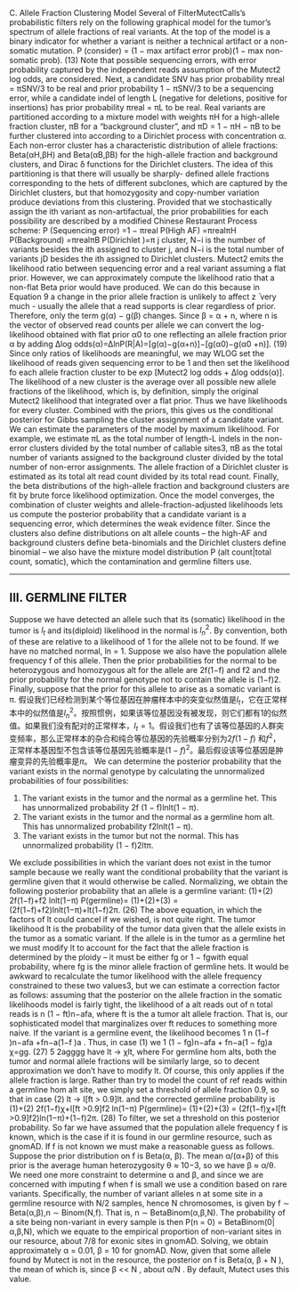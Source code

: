 C. Allele Fraction Clustering Model
Several of FilterMutectCalls’s probabilistic filters rely on the following graphical model for the tumor’s spectrum of allele fractions of real variants. At the top of the model is a binary indicator for whether a variant is neither a technical artifact or a non-somatic mutation.
P (consider) = (1 − max artifact error prob)(1 − max non-somatic prob). (13)
Note that possible sequencing errors, with error probability captured by the independent reads assumption of the Mutect2 log odds, are considered. Next, a candidate SNV has prior probability πreal = πSNV/3 to be real and prior probability 1 − πSNV/3 to be a sequencing error, while a candidate indel of length L (negative for deletions, positive for insertions) has prior probability πreal = πL to be real. Real variants are partitioned according to a mixture model with weights πH for a high-allele fraction cluster, πB for a “background cluster”, and πD = 1 − πH − πB to be further clustered into according to a Dirichlet process with concentration α. Each non-error cluster has a characteristic distribution of allele fractions: Beta(αH,βH) and Beta(αB,βB) for the high-allele fraction and background clusters, and Dirac δ functions for the Dirichlet clusters. The idea of this partitioning is that there will usually be sharply- defined allele fractions corresponding to the hets of different subclones, which are captured by the Dirichlet clusters, but that homozygosity and copy-number variation produce deviations from this clustering.
Provided that we stochastically assign the ith variant as non-artifactual, the prior probabilities for each possibility are described by a modified Chinese Restaurant Process scheme:
P (Sequencing error) =1 − πreal P(High AF) =πrealπH P(Background) =πrealπB
P(Dirichlet )=π j
cluster, N−i is the number of variants besides the ith assigned to cluster j, and N−i is the total number of variants jD
besides the ith assigned to Dirichlet clusters.
Mutect2 emits the likelihood ratio between sequencing error and a real variant assuming a flat prior. However,
we can approximately compute the likelihood ratio that a non-flat Beta prior would have produced. We can do this because in Equation 9 a change in the prior allele fraction is unlikely to affect z ̄ very much - usually the allele that a read supports is clear regardless of prior. Therefore, only the term g(α) − g(β) changes. Since β = α + n, where n is the vector of observed read counts per allele we can convert the log-likelihood obtained with flat prior α0 to one reflecting an allele fraction prior α by adding
∆log odds(α)=∆lnP(R|A)=[g(α)−g(α+n)]−[g(α0)−g(α0 +n)]. (19)
Since only ratios of likelihoods are meaningful, we may WLOG set the likelihood of reads given sequencing error to be 1 and then set the likelihood fo each allele fraction cluster to be exp [Mutect2 log odds + ∆log odds(α)]. The likelihood of a new cluster is the average over all possible new allele fractions of the likelihood, which is, by definition, simply the original Mutect2 likelihood that integrated over a flat prior. Thus we have likelihoods for every cluster. Combined with the priors, this gives us the conditional posterior for Gibbs sampling the cluster assignment of a candidate variant.
We can estimate the parameters of the model by maximum likelihood. For example, we estimate πL as the total number of length-L indels in the non-error clusters divided by the total number of callable sites3, πB as the total number of variants assigned to the background cluster divided by the total number of non-error assignments. The allele fraction of a Dirichlet cluster is estimated as its total alt read count divided by its total read count. Finally, the beta distributions of the high-allele fraction and background clusters are fit by brute force likelihood optimization.
Once the model converges, the combination of cluster weights and allele-fraction-adjusted likelihoods lets us compute the posterior probability that a candidate variant is a sequencing error, which determines the weak evidence filter. Since the clusters also define distributions on alt allele counts – the high-AF and background clusters define beta-binomials and the Dirichlet clusters define binomial – we also have the mixture model distribution P (alt count|total count, somatic), which the contamination and germline filters use.

---

## III. GERMLINE FILTER

Suppose we have detected an allele such that its (somatic) likelihood in the tumor is $l_{t}$ and its(diploid) likelihood in the normal is ${l_{n}}^{2}$. By convention, both of these are relative to a likelihood of 1 for the allele not to be found. If we have no matched normal, ln = 1. Suppose we also have the population allele frequency f of this allele. Then the prior probabilities for the normal to be heterozygous and homozygous alt for the allele are 2f(1−f) and f2 and the prior probability for the normal genotype not to contain the allele is (1−f)2. Finally, suppose that the prior for this allele to arise as a somatic variant is π.
假设我们已经检测到某个等位基因在肿瘤样本中的突变似然值是$l_{t}$，它在正常样本中的似然值是${l_{n}}^{2}$。按照惯例，如果该等位基因没有被发现，则它们都有1的似然值。如果我们没有配对的正常样本，$l_{t} = 1$。假设我们也有了该等位基因的人群突变频率，那么正常样本的杂合和纯合等位基因的先验概率分别为$2f(1−f)$ 和$f^{2}$， 正常样本基因型不包含该等位基因先验概率是$(1−f)^{2}$。最后假设该等位基因是肿瘤变异的先验概率是$π$。
We can determine the posterior probability that the variant exists in the normal genotype by calculating the unnormalized probabilities of four possibilities:
1. The variant exists in the tumor and the normal as a germline het. This has unnormalized probability 2f (1 − f)lnlt(1 − π).
2. The variant exists in the tumor and the normal as a germline hom alt. This has unnormalized probability f2lnlt(1 − π).
3. The variant exists in the tumor but not the normal. This has unnormalized probability (1 − f)2ltπ.

We exclude possibilities in which the variant does not exist in the tumor sample because we really want the conditional probability that the variant is germline given that it would otherwise be called.
Normalizing, we obtain the following posterior probability that an allele is a germline variant: (1)+(2)  2f(1−f)+f2 lnlt(1−π)
P(germline)= (1)+(2)+(3) = (2f(1−f)+f2)lnlt(1−π)+lt(1−f)2π. (26)
The above equation, in which the factors of lt could cancel if we wished, is not quite right. The tumor likelihood
lt is the probability of the tumor data given that the allele exists in the tumor as a somatic variant. If the allele is
in the tumor as a germline het we must modify lt to account for the fact that the allele fraction is determined by the
ploidy – it must be either fg or 1 − fgwith equal probability, where fg is the minor allele fraction of germline hets.
It would be awkward to recalculate the tumor likelihood with the allele frequency constrained to these two values3,
but we can estimate a correction factor as follows: assuming that the posterior on the allele fraction in the somatic
likelihoods model is fairly tight, the likelihood of a alt reads out of n total reads is  n (1 − ft)n−afa, where ft is the a
tumor alt allele fraction. That is, our sophisticated model that marginalizes over ft reduces to something more naive. If the variant is a germline event, the likelihood becomes 1 n  (1−f )n−afa +fn−a(1−f )a . Thus, in case (1) we
1 (1 − fg)n−afa + fn−a(1 − fg)a
χ=gg. (27)
5
  2agggg
 have lt → χlt, where
For germline hom alts, both the tumor and normal allele fractions will be similarly large, so to decent approximation we don’t have to modify lt. Of course, this only applies if the allele fraction is large. Rather than try to model the count of ref reads within a germline hom alt site, we simply set a threshold of allele fraction 0.9, so that in case (2) lt → I[ft > 0.9]lt. and the corrected germline probability is
(1)+(2)  2f(1−f)χ+I[ft >0.9]f2 ln(1−π)
P(germline)= (1)+(2)+(3) = (2f(1−f)χ+I[ft >0.9]f2)ln(1−π)+(1−f)2π. (28)
To filter, we set a threshold on this posterior probability.
So far we have assumed that the population allele frequency f is known, which is the case if it is found in our germline
resource, such as gnomAD. If f is not known we must make a reasonable guess as follows. Suppose the prior distribution on f is Beta(α, β). The mean α/(α+β) of this prior is the average human heterozygosity θ ≈ 10−3, so we have β ≈ α/θ. We need one more constraint to determine α and β, and since we are concerned with imputing f when f is small we use a condition based on rare variants. Specifically, the number of variant alleles n at some site in a germline resource with N/2 samples, hence N chromosomes, is given by f ∼ Beta(α,β),n ∼ Binom(N,f). That is, n ∼ BetaBinom(α,β,N). The probability of a site being non-variant in every sample is then P(n = 0) = BetaBinom(0|α,β,N), which we equate to the empirical proportion of non-variant sites in our resource, about 7/8 for exonic sites in gnomAD. Solving, we obtain approximately α = 0.01, β = 10 for gnomAD. Now, given that some allele found by Mutect is not in the resource, the posterior on f is Beta(α, β + N ), the mean of which is, since β << N , about α/N . By default, Mutect uses this value.
